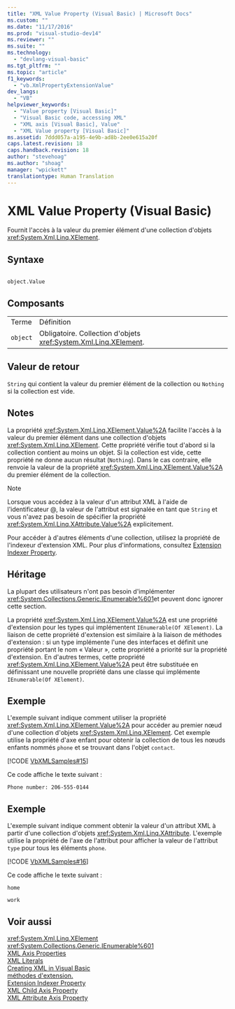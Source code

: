 ```yaml
---
title: "XML Value Property (Visual Basic) | Microsoft Docs"
ms.custom: ""
ms.date: "11/17/2016"
ms.prod: "visual-studio-dev14"
ms.reviewer: ""
ms.suite: ""
ms.technology: 
  - "devlang-visual-basic"
ms.tgt_pltfrm: ""
ms.topic: "article"
f1_keywords: 
  - "vb.XmlPropertyExtensionValue"
dev_langs: 
  - "VB"
helpviewer_keywords: 
  - "Value property [Visual Basic]"
  - "Visual Basic code, accessing XML"
  - "XML axis [Visual Basic], Value"
  - "XML Value property [Visual Basic]"
ms.assetid: 7ddd057a-a195-4e9b-ad8b-2ee0e615a20f
caps.latest.revision: 18
caps.handback.revision: 18
author: "stevehoag"
ms.author: "shoag"
manager: "wpickett"
translationtype: Human Translation
---
```

# XML Value Property (Visual Basic)
Fournit l'accès à la valeur du premier élément d'une collection d'objets <xref:System.Xml.Linq.XElement>.  
  
## Syntaxe  
  
```  
  
object.Value  
```  
  
## Composants  
  
|||  
|-|-|  
|Terme|Définition|  
|`object`|Obligatoire.  Collection d'objets <xref:System.Xml.Linq.XElement>.|  
  
## Valeur de retour  
 `String` qui contient la valeur du premier élément de la collection ou `Nothing` si la collection est vide.  
  
## Notes  
 La propriété <xref:System.Xml.Linq.XElement.Value%2A> facilite l'accès à la valeur du premier élément dans une collection d'objets <xref:System.Xml.Linq.XElement>.  Cette propriété vérifie tout d'abord si la collection contient au moins un objet.  Si la collection est vide, cette propriété ne donne aucun résultat \(`Nothing`\).  Dans le cas contraire, elle renvoie la valeur de la propriété <xref:System.Xml.Linq.XElement.Value%2A> du premier élément de la collection.  
  
> [!NOTE]
>  Lorsque vous accédez à la valeur d'un attribut XML à l'aide de l'identificateur @, la valeur de l'attribut est signalée en tant que `String` et vous n'avez pas besoin de spécifier la propriété <xref:System.Xml.Linq.XAttribute.Value%2A> explicitement.  
  
 Pour accéder à d'autres éléments d'une collection, utilisez la propriété de l'indexeur d'extension XML.  Pour plus d'informations, consultez [Extension Indexer Property](../../../visual-basic/language-reference/xml-axis/extension-indexer-property.md).  
  
## Héritage  
 La plupart des utilisateurs n'ont pas besoin d'implémenter <xref:System.Collections.Generic.IEnumerable%601>et peuvent donc ignorer cette section.  
  
 La propriété <xref:System.Xml.Linq.XElement.Value%2A> est une propriété d'extension pour les types qui implémentent `IEnumerable(Of XElement)`.  La liaison de cette propriété d'extension est similaire à la liaison de méthodes d'extension : si un type implémente l'une des interfaces et définit une propriété portant le nom « Valeur », cette propriété a priorité sur la propriété d'extension.  En d'autres termes, cette propriété <xref:System.Xml.Linq.XElement.Value%2A> peut être substituée en définissant une nouvelle propriété dans une classe qui implémente `IEnumerable(Of XElement)`.  
  
## Exemple  
 L'exemple suivant indique comment utiliser la propriété <xref:System.Xml.Linq.XElement.Value%2A> pour accéder au premier nœud d'une collection d'objets <xref:System.Xml.Linq.XElement>.  Cet exemple utilise la propriété d'axe enfant pour obtenir la collection de tous les nœuds enfants nommés `phone` et se trouvant dans l'objet `contact`.  
  
 [!CODE [VbXMLSamples#15](../CodeSnippet/VS_Snippets_VBCSharp/VbXMLSamples#15)]  
  
 Ce code affiche le texte suivant :  
  
 `Phone number: 206-555-0144`  
  
## Exemple  
 L'exemple suivant indique comment obtenir la valeur d'un attribut XML à partir d'une collection d'objets <xref:System.Xml.Linq.XAttribute>.  L'exemple utilise la propriété de l'axe de l'attribut pour afficher la valeur de l'attribut `type` pour tous les éléments `phone`.  
  
 [!CODE [VbXMLSamples#16](../CodeSnippet/VS_Snippets_VBCSharp/VbXMLSamples#16)]  
  
 Ce code affiche le texte suivant :  
  
 `home`  
  
 `work`  
  
## Voir aussi  
 <xref:System.Xml.Linq.XElement>   
 <xref:System.Collections.Generic.IEnumerable%601>   
 [XML Axis Properties](../../../visual-basic/language-reference/xml-axis/xml-axis-properties.md)   
 [XML Literals](../../../visual-basic/language-reference/xml-literals/index.md)   
 [Creating XML in Visual Basic](../../../visual-basic/programming-guide/language-features/xml/creating-xml.md)   
 [méthodes d'extension.](../../../visual-basic/programming-guide/language-features/procedures/extension-methods.md)   
 [Extension Indexer Property](../../../visual-basic/language-reference/xml-axis/extension-indexer-property.md)   
 [XML Child Axis Property](../../../visual-basic/language-reference/xml-axis/xml-child-axis-property.md)   
 [XML Attribute Axis Property](../../../visual-basic/language-reference/xml-axis/xml-attribute-axis-property.md)